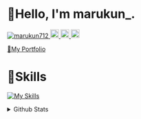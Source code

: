 # 👋Hello, I'm marukun_.

<p align="left">
  <a href="https://github.com/marukun712/marukun712/">
    <img src="https://komarev.com/ghpvc/?username=marukun712" alt="marukun712" />
  </a>
  <a href="https://github.com/marukun712">
    <img height="20" src="https://img.shields.io/github/followers/marukun712?label=follow&logo=github&style=flat" />
  </a>
  <a href="http://qiita.com/maril">
    <img height="20" src="https://qiita-badge.apiapi.app/s/maril/posts.svg" />
  </a>
  <//qiita.com/maril">
    <img height="20" src="https://qiita-badge.apiapi.app/s/maril/contributions.svg" />
  </a>
</p>
 
[💼My Portfolio](https://marukun-dev.com/)
 
 # 🌱Skills
 [![My Skills](https://skillicons.dev/icons?i=ts,js,py,cs,go,html,css,nodejs,deno,nextjs,tailwind,express,electron,vite,fastapi,vscode,vim,neovim,vercel,netlify,linux,bash,powershell,git,github,docker,md,supabase,postgres,unity)](https://skillicons.dev)

<details>
  <summary>Github Stats</summary>
  
  <a href="#">![Github stats](https://github-readme-stats.vercel.app/api?username=marukun712&theme=transparent&count_private=true&hide_border=true&line_height=20)</a>
  <a href="#">![Top Langs](https://github-readme-stats.vercel.app/api/top-langs/?username=marukun712&layout=compact&theme=transparent&count_private=true&hide_border=true)</a>
    
[![trophy](https://github-profile-trophy.vercel.app/?username=marukun712&theme=onedark)](https://github.com/ryo-ma/github-profile-trophy)

</details>
